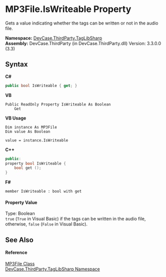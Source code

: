 # MP3File.IsWriteable Property 
 

Gets a value indicating whether the tags can be written or not in the audio file.

**Namespace:**&nbsp;<a href="N_DevCase_ThirdParty_TagLibSharp">DevCase.ThirdParty.TagLibSharp</a><br />**Assembly:**&nbsp;DevCase.ThirdParty (in DevCase.ThirdParty.dll) Version: 3.3.0.0 (3.3)

## Syntax

**C#**<br />
``` C#
public bool IsWriteable { get; }
```

**VB**<br />
``` VB
Public ReadOnly Property IsWriteable As Boolean
	Get
```

**VB Usage**<br />
``` VB Usage
Dim instance As MP3File
Dim value As Boolean

value = instance.IsWriteable

```

**C++**<br />
``` C++
public:
property bool IsWriteable {
	bool get ();
}
```

**F#**<br />
``` F#
member IsWriteable : bool with get

```


#### Property Value
Type: Boolean<br />`true` (`True` in Visual Basic) if the tags can be written in the audio file, otherwise, `false` (`False` in Visual Basic).

## See Also


#### Reference
<a href="T_DevCase_ThirdParty_TagLibSharp_MP3File">MP3File Class</a><br /><a href="N_DevCase_ThirdParty_TagLibSharp">DevCase.ThirdParty.TagLibSharp Namespace</a><br />